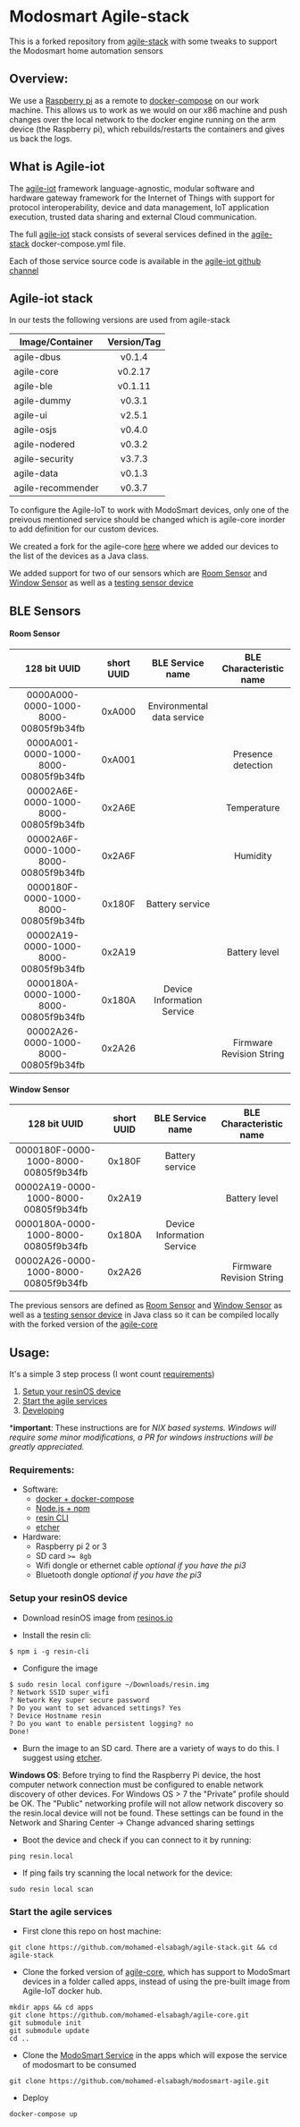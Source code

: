 <!--
# Copyright (C) 2017 Resin.io, UNI Passau, FBK.
# All rights reserved. This program and the accompanying materials
# are made available under the terms of the Eclipse Public License 2.0
# which accompanies this distribution, and is available at
# https://www.eclipse.org/legal/epl-2.0/
#
# SPDX-License-Identifier: EPL-2.0
#
# Contributors:
#     Resin.io, UNI Passau, FBK - initial API and implementation
-->

# Modosmart Agile-stack

This is a forked repository from [agile-stack](https://github.com/Agile-IoT/agile-stack) with some tweaks to support the Modosmart home automation sensors

## Overview:

We use a [Raspberry pi](https://www.raspberrypi.org/) as a remote to [docker-compose](https://docs.docker.com/compose/overview/) on our work machine. This allows us to work as we would on our x86 machine and push changes over the local network to the docker engine running on the arm device (the Raspberry pi), which rebuilds/restarts the containers and gives us back the logs.

## What is Agile-iot

The [agile-iot](http://agile-iot.eu/) framework language-agnostic, modular software and hardware gateway framework for the Internet of Things with support for protocol interoperability, device and data management, IoT application execution, trusted data sharing and external Cloud communication.

The full [agile-iot](http://agile-iot.eu/) stack consists of several services defined in the [agile-stack](https://github.com/Agile-IoT/agile-stack) docker-compose.yml file.

Each of those service source code is available in the [agile-iot github channel](https://github.com/Agile-IoT)

## Agile-iot stack

In our tests the following versions are used from agile-stack

| Image/Container   | Version/Tag   |
| -------------     |:-------------:|
| agile-dbus        | v0.1.4        |
| agile-core        | v0.2.17       |
| agile-ble         | v0.1.11       |
| agile-dummy       | v0.3.1        |
| agile-ui          | v2.5.1        |
| agile-osjs        | v0.4.0        |
| agile-nodered     | v0.3.2        |
| agile-security    | v3.7.3        |
| agile-data        | v0.1.3        |
| agile-recommender | v0.3.7        |

To configure the Agile-IoT to work with ModoSmart devices, only one of the preivous mentioned service should be changed which is agile-core inorder to add definition for our custom devices.

We created a fork for the agile-core [here](https://github.com/mohamed-elsabagh/agile-core) where we added our devices to the list of the devices as a Java class.

We added support for two of our sensors which are [Room Sensor](https://github.com/mohamed-elsabagh/agile-core/blob/master/org.eclipse.agail.DeviceFactory/src/main/java/org/eclipse/agail/device/instance/ModosmartRoomSensorDevice.java) and [Window Sensor](https://github.com/mohamed-elsabagh/agile-core/blob/master/org.eclipse.agail.DeviceFactory/src/main/java/org/eclipse/agail/device/instance/ModosmartWindowSensor.java) as well as a [testing sensor device](https://github.com/mohamed-elsabagh/agile-core/blob/master/org.eclipse.agail.DeviceFactory/src/main/java/org/eclipse/agail/device/instance/ModosmartTest.java)

## BLE Sensors

#### Room Sensor

| 128 bit UUID                          | short UUID    | BLE Service name          | BLE Characteristic name |
| :-----------------------------------: |:-------------:|:------------------------: |:------------------------: |
| 0000A000-0000-1000-8000-00805f9b34fb  | 0xA000        |Environmental data service ||
| 0000A001-0000-1000-8000-00805f9b34fb  | 0xA001        |                           |Presence detection|
| 00002A6E-0000-1000-8000-00805f9b34fb  | 0x2A6E        |                           |Temperature|
| 00002A6F-0000-1000-8000-00805f9b34fb  | 0x2A6F        |                           |	Humidity|
| 0000180F-0000-1000-8000-00805f9b34fb  | 0x180F        |	Battery service           ||
| 00002A19-0000-1000-8000-00805f9b34fb  | 0x2A19        |                           |Battery level|
| 0000180A-0000-1000-8000-00805f9b34fb  | 0x180A        |Device Information Service ||
| 00002A26-0000-1000-8000-00805f9b34fb  | 0x2A26        |                           |Firmware Revision String||


#### Window Sensor
| 128 bit UUID                          | short UUID    | BLE Service name          | BLE Characteristic name |
| :-----------------------------------: |:-------------:|:------------------------: |:------------------------: |
| 0000180F-0000-1000-8000-00805f9b34fb  | 0x180F        |Battery service            ||
| 00002A19-0000-1000-8000-00805f9b34fb  | 0x2A19        |                           |Battery level|
| 0000180A-0000-1000-8000-00805f9b34fb  | 0x180A        |Device Information Service||
| 00002A26-0000-1000-8000-00805f9b34fb  | 0x2A26        |                           |	Firmware Revision String||

The previous sensors are defined as [Room Sensor](https://github.com/mohamed-elsabagh/agile-core/blob/master/org.eclipse.agail.DeviceFactory/src/main/java/org/eclipse/agail/device/instance/ModosmartRoomSensorDevice.java) and [Window Sensor](https://github.com/mohamed-elsabagh/agile-core/blob/master/org.eclipse.agail.DeviceFactory/src/main/java/org/eclipse/agail/device/instance/ModosmartWindowSensor.java) as well as a [testing sensor device](https://github.com/mohamed-elsabagh/agile-core/blob/master/org.eclipse.agail.DeviceFactory/src/main/java/org/eclipse/agail/device/instance/ModosmartTest.java) in Java class so it can be compiled locally with the forked version of the [agile-core](https://github.com/mohamed-elsabagh/agile-core)

## Usage:
It's a simple 3 step process (I wont count [requirements](#requirements))
  1. [Setup your resinOS device](#setup-your-resinos-device)
  2. [Start the agile services](#start-the-agile-services)
  3. [Developing](#/developing)

*<b>important</b>: These instructions are for *NIX based systems. Windows will require some minor modifications, a PR for windows instructions will be greatly appreciated.*

### Requirements:
- Software:
  * [docker + docker-compose](https://docs.docker.com/compose/install/)
  * [Node.js + npm](https://nodejs.org/en/)
  * [resin CLI](https://www.npmjs.com/package/resin-cli)
  * [etcher](https://etcher.io/)
- Hardware:
  * Raspberry pi 2 or 3
  * SD card `>= 8gb`
  * Wifi dongle or ethernet cable *optional if you have the pi3*
  * Bluetooth dongle *optional if you have the pi3*

### Setup your resinOS device

* Download resinOS image from [resinos.io](https://resinos.io/#downloads-raspberrypi)

* Install the resin cli:
```
$ npm i -g resin-cli
```

* Configure the image
```
$ sudo resin local configure ~/Downloads/resin.img
? Network SSID super_wifi
? Network Key super secure password
? Do you want to set advanced settings? Yes
? Device Hostname resin
? Do you want to enable persistent logging? no
Done!
```

* Burn the image to an SD card. There are a variety of ways to do this. I suggest using [etcher](https://etcher.io/).

**Windows OS**: Before trying to find the Raspberry Pi device, the host computer network connection must be configured to enable network discovery of other devices. For Windows OS > 7 the "Private" profile should be OK. The "Public" networking profile will not allow network discovery so the resin.local device will not be found. These settings can be found in the Network and Sharing Center -> Change advanced sharing settings

* Boot the device and check if you can connect to it by running:
```
ping resin.local
```

* If ping fails try scanning the local network for the device:
```
sudo resin local scan
```

### Start the agile services
* First clone this repo on host machine:
```
git clone https://github.com/mohamed-elsabagh/agile-stack.git && cd agile-stack
```

* Clone the forked version of [agile-core](https://github.com/mohamed-elsabagh/agile-core), which has support to ModoSmart devices in a folder called apps, instead of using the pre-built image from Agile-IoT docker hub.
```
mkdir apps && cd apps
git clone https://github.com/mohamed-elsabagh/agile-core.git
git submodule init
git submodule update
cd ..
```

* Clone the [ModoSmart Service](https://github.com/mohamed-elsabagh/modosmart-agile) in the apps which will expose the service of modosmart to be consumed
```
git clone https://github.com/mohamed-elsabagh/modosmart-agile.git
```

* Deploy
```
docker-compose up
```
